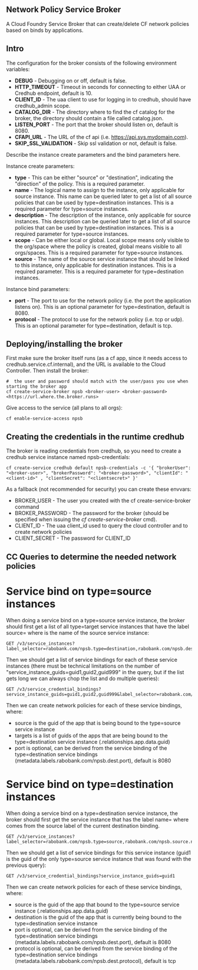 ## Network Policy Service Broker

A Cloud Foundry Service Broker that can create/delete CF network policies based on binds by applications.

## Intro

The configuration for the broker consists of the following environment variables:
* **DEBUG** - Debugging on or off, default is false.
* **HTTP_TIMEOUT** - Timeout in seconds for connecting to either UAA or Credhub endpoint, default is 10.
* **CLIENT_ID** - The uaa client to use for logging in to credhub, should have credhub_admin scope.
* **CATALOG_DIR** - The directory where to find the cf catalog for the broker, the directory should contain a file called catalog.json.
* **LISTEN_PORT** - The port that the broker should listen on, default is 8080.
* **CFAPI_URL** - The URL of the cf api (i.e. https://api.sys.mydomain.com).
* **SKIP_SSL_VALIDATION** - Skip ssl validation or not, default is false.

Describe the instance create parameters and the bind parameters here.

Instance create parameters:
* **type** - This can be either "source" or "destination", indicating the "direction" of the policy. This is a required parameter.
* **name** - The logical name to assign to the instance, only applicable for source instance. This name can be queried later to get a list of all source policies that can be used by type=destination instances. This is a required parameter for type=source instances.
* **description** - The description of the instance, only applicable for source instances. This description can be queried later to get a list of all source policies that can be used by type=destination instances. This is a required parameter for type=source instances.
* **scope** - Can be either local or global. Local scope means only visible to the org/space where the policy is created, global means visible to all orgs/spaces. This is a required parameter for type=source instances.
* **source** - The name of the source service instance that should be linked to this instance, only applicable for destination instances. This is a required parameter. This is a required parameter for type=destination instances.

Instance bind parameters:
* **port** - The port to use for the network policy (i.e. the port the application listens on). This is an optional parameter for type=destination, default is 8080.
* **protocol** - The protocol to use for the network policy (i.e. tcp or udp). This is an optional parameter for type=destination, default is tcp.

## Deploying/installing the broker

First make sure the broker itself runs (as a cf app, since it needs access to credhub.service.cf.internal), and the URL is available to the Cloud Controller.
Then install the broker:
```
#  the user and password should match with the user/pass you use when starting the broker app
cf create-service-broker npsb <broker-user> <broker-password> <https://url.where.the.broker.runs>
```
Give access to the service (all plans to all orgs):
```
cf enable-service-access npsb
```

## Creating the credentials in the runtime credhub
The broker is reading credentials from credhub, so you need to create a credhub service instance named npsb-credentials: 
```
cf create-service credhub default npsb-credentials -c '{ "brokerUser": "<broker-user>", "brokerPassword": "<broker-password>", "clientId": "<client-id>" , "clientSecret": "<clientsecret>" }'
```

As a fallback (not recommended for security) you can create these envvars:
* BROKER_USER - The user you created with the cf create-service-broker command
* BROKER_PASSWORD - The password for the broker (should be specified when issuing the _cf create-service-broker_ cmd).
* CLIENT_ID - The uaa client_id used to query the cloud controller and to create network policies
* CLIENT_SECRET - The password for CLIENT_ID

## CC Queries to determine the needed network policies

# Service bind on type=source instances
When doing a service bind on a type=source service instance, the broker should first get a list of all type=target service instances that have the label source=<srcname> where <srcname> is the name of the source service instance:
````
GET /v3/service_instances?label_selector=rabobank.com/npsb.type=destination,rabobank.com/npsb.dest.source=srcapp1
````
Then we should get a list of service bindings for each of these service instances (there must be technical limitations on the number of "service_instance_guids=guid1,guid2,guid999" in the query, but if the list gets long we can always chop the list and do multiple queries):
````
GET /v3/service_credential_bindings?service_instance_guids=guid1,guid2,guid999&label_selector=rabobank.com/npsb.dest.port
````
Then we can create network policies for each of these service bindings, where:
* source is the guid of the app that is being bound to the type=source service instance
* targets is a list of guids of the apps that are being bound to the type=destination service instance (.relationships.app.data.guid)
* port is optional, can be derived from the service binding of the type=destination service bindings (metadata.labels.rabobank.com/npsb.dest.port), default is 8080

# Service bind on type=destination instances
When doing a service bind on a type=destination service instance, the broker should first get the service instance that has the label name=<srcname> where <srcname> comes from the source label of the current destination binding.
````
GET /v3/service_instances?label_selector=rabobank.com/npsb.type=source,rabobank.com/npsb.source.name=srcapp1
````
Then we should get a list of service bindings for this service instance (guid1 is the guid of the only type=source service instance that was found with the previous query):
````
GET /v3/service_credential_bindings?service_instance_guids=guid1
````
Then we can create network policies for each of these service bindings, where:
* source is the guid of the app that bound to the type=source service instance (.relationships.app.data.guid)
* destination is the guid of the app that is currently being bound to the type=destination service instance
* port is optional, can be derived from the service binding of the type=destination service bindings (metadata.labels.rabobank.com/npsb.dest.port), default is 8080
* protocol is optional, can be derived from the service binding of the type=destination service bindings (metadata.labels.rabobank.com/npsb.dest.protocol), default is tcp
